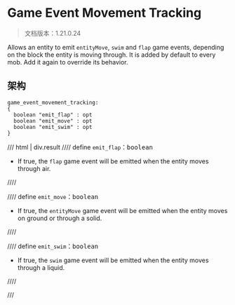 # Game Event Movement Tracking

> 文档版本：1.21.0.24

Allows an entity to emit `entityMove`, `swim` and `flap` game events, depending on the block the entity is moving through. It is added by default to every mob. Add it again to override its behavior.

## 架构

```mcschema
game_event_movement_tracking:
{
  boolean "emit_flap" : opt
  boolean "emit_move" : opt
  boolean "emit_swim" : opt
}

```

/// html | div.result
//// define
`emit_flap`：<samp>boolean</samp>

- If true, the `flap` game event will be emitted when the entity moves through air.


////


//// define
`emit_move`：<samp>boolean</samp>

- If true, the `entityMove` game event will be emitted when the entity moves on ground or through a solid.


////


//// define
`emit_swim`：<samp>boolean</samp>

- If true, the `swim` game event will be emitted when the entity moves through a liquid.


////


///

